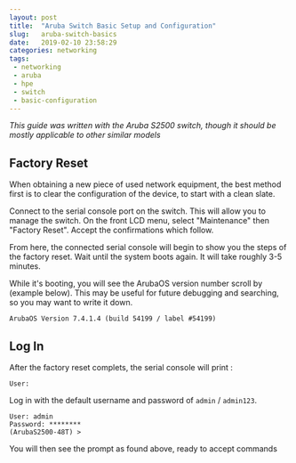 ```yaml
---
layout: post
title:  "Aruba Switch Basic Setup and Configuration"
slug:   aruba-switch-basics
date:   2019-02-10 23:58:29
categories: networking
tags: 
 - networking
 - aruba
 - hpe
 - switch
 - basic-configuration
---
```


_This guide was written with the Aruba S2500 switch, though it should be mostly applicable to other similar models_

## Factory Reset

When obtaining a new piece of used network equipment, the best method first is to clear the configuration of the device,
to start with a clean slate.

Connect to the serial console port on the switch. This will allow you to manage the switch. On the front LCD menu, 
select "Maintenance" then "Factory Reset". Accept the confirmations which follow.

From here, the connected serial console will begin to show you the steps of the factory reset. Wait until the system 
boots again. It will take roughly 3-5 minutes.


While it's booting, you will see the ArubaOS version number scroll by (example below). This may be useful for future 
debugging and searching, so you may want to write it down.

```
ArubaOS Version 7.4.1.4 (build 54199 / label #54199)
```


## Log In

After the factory reset complets, the serial console will print :

```
User:
```

Log in with the default username and password of `admin` / `admin123`.

```
User: admin
Password: ********
(ArubaS2500-48T) >
```

You will then see the prompt as found above, ready to accept commands
